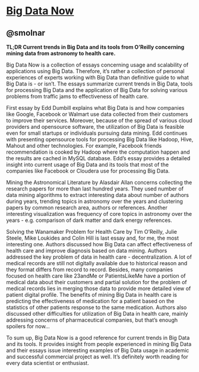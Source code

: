 [Big Data Now]()
===============================

@smolnar
---------

**TL;DR Current trends in Big Data and its tools from O’Reilly concerning mining data from astronomy to health care.**

Big Data Now is a collection of essays concerning usage and scalability of applications using Big Data. Therefore, it’s rather a collection of personal experiences of experts working with Big Data than definitive guide to what Big Data is - or isn’t. The essays summarize current trends in Big Data, tools for processing Big Data and the application of Big Data for solving various problems from traffic jams to effectiveness of health care.

First essay by Edd Dumbill explains what Big Data is and how companies like Google, Facebook or Walmart use data collected from their customers to improve their services. Moreover, because of the spread of various cloud providers and opensource software, the utilization of Big Data is feasible even for small startups or individuals pursuing data mining. Edd continues with presenting opensource tools for processing Big Data like Hadoop, Hive, Mahout and other technologies. For example, Facebook friends recommendation is cooked by Hadoop where the computation happen and the results are cached in MySQL database. Edd’s essay provides a detailed insight into current usage of Big Data and its tools that most of the companies like Facebook or Cloudera use for processing Big Data.

Mining the Astronomical Literature by Alasdair Allan concerns collecting the research papers for more than last hundred years. They used number of data mining algorithms to extract interesting data about number of authors during years, trending topics in astronomy over the years and clustering papers by common research area, authors or references. Another interesting visualization was frequency of core topics in astronomy over the years - e.g. comparison of dark matter and dark energy references.

Solving the Wanamaker Problem for Health Care by Tim O’Reilly, Julie Steele, Mike Loukides and Colin Hill is last essay and, for me, the most interesting one. Authors discussed how Big Data can affect effectiveness of health care and improve diagnosis based on data mining. Authors addressed the key problem of data in health care - decentralization. A lot of medical records are still not digitally available due to historical reason and they format differs from record to record. Besides, many companies focused on health care like 23andMe or PatientsLikeMe have a portion of medical data about their customers and partial solution for the problem of medical records lies in merging those data to provide more detailed view of patient digital profile. The benefits of mining Big Data in health care is predicting the effectiveness of medication for a patient based on the statistics of other patients response to the same medication. Authors also discussed other difficulties for utilization of Big Data in health care, mainly addressing concerns of pharmaceutical companies, but that’s enough spoilers for now…

To sum up, Big Data Now is a good reference for current trends in Big Data and its tools. It provides insight from people experienced in mining Big Data and their essays issue interesting examples of Big Data usage in academic and successful commercial project as well. It’s definitely worth reading for every data scientist or enthusiast.
